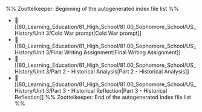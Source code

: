 %% Zoottelkeeper: Beginning of the autogenerated index file list  %%
- 📄 [[80_Learning_Education/81_High_School/81.00_Sophomore_School/US_History/Unit 3/Cold War prompt|Cold War prompt]]
- 📄 [[80_Learning_Education/81_High_School/81.00_Sophomore_School/US_History/Unit 3/Final Writing Assignment|Final Writing Assignment]]
- 📄 [[80_Learning_Education/81_High_School/81.00_Sophomore_School/US_History/Unit 3/Part 2 - Historical Analysis|Part 2 - Historical Analysis]]
- 📄 [[80_Learning_Education/81_High_School/81.00_Sophomore_School/US_History/Unit 3/Part 3 - Historical Reflection|Part 3 - Historical Reflection]]
%% Zoottelkeeper: End of the autogenerated index file list  %%
